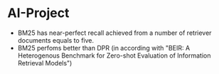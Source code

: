 # AI-Project
- BM25 has near-perfect recall achieved from a number of retriever documents equals to five.
- BM25 perfoms better than DPR (in according with "BEIR: A Heterogenous Benchmark for Zero-shot Evaluation of Information Retrieval Models")